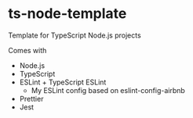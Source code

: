 ts-node-template
================

Template for TypeScript Node.js projects

Comes with

+ Node.js
+ TypeScript
+ ESLint + TypeScript ESLint
  + My ESLint config based on eslint-config-airbnb
+ Prettier
+ Jest
